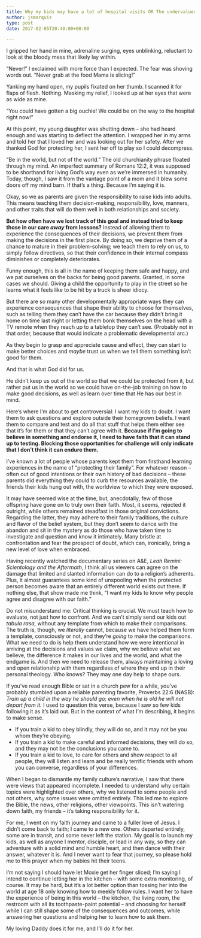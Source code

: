 ```yaml
---
title: Why my kids may have a lot of hospital visits OR The undervalued gift of doubt
author: jsmarquis
type: post
date: 2017-02-05T20:40:00+00:00

---
```


I gripped her hand in mine, adrenaline surging, eyes unblinking, reluctant to look at the bloody mess that likely lay within.

“Never!” I exclaimed with more force than I expected. The fear was shoving words out. “Never grab at the food Mama is slicing!”

Yanking my hand open, my pupils fixated on her thumb. I scanned it for flaps of flesh. Nothing. Masking my relief, I looked up at her eyes that were as wide as mine.

“You could have gotten a big ouchie! We could be on the way to the hospital right now!”

At this point, my young daughter was shutting down &#8211; she had heard enough and was starting to deflect the attention. I wrapped her in my arms and told her that I loved her and was looking out for her safety. After we thanked God for protecting her, I sent her off to play so I could decompress.

“Be in the world, but not of the world.” The old churchianity phrase floated through my mind. An imperfect summary of Romans 12:2, it was supposed to be shorthand for living God’s way even as we’re immersed in humanity. Today, though, I saw it from the vantage point of a mom and it blew some doors off my mind barn. If that&#8217;s a thing. Because I&#8217;m saying it is.

Okay, so we as parents are given the responsibility to raise kids into adults. This means teaching them decision-making, responsibility, love, manners, and other traits that will do them well in both relationships and society.

**But how often have we lost track of this goal and instead tried to keep those in our care _away_ from lessons?** Instead of allowing them to experience the consequences of their decisions, we prevent them from making the decisions in the first place. By doing so, we deprive them of a chance to mature in their problem-solving; we teach them to rely on us, to simply follow directives, so that their confidence in their internal compass diminishes or completely deteriorates.

Funny enough, this is all in the name of keeping them safe and happy, and we pat ourselves on the backs for being good parents. Granted, in some cases we should. Giving a child the opportunity to play in the street so he learns what it feels like to be hit by a truck is sheer idiocy.

But there are so many other developmentally appropriate ways they can experience consequences that shape their ability to choose for themselves, such as telling them they can&#8217;t have the car because they didn&#8217;t bring it home on time last night or letting them bonk themselves on the head with a TV remote when they reach up to a tabletop they can’t see. (Probably not in that order, because that would indicate a problematic developmental arc.)

As they begin to grasp and appreciate cause and effect, they can start to make better choices and _maybe_ trust us when we tell them something isn’t good for them.

And that is what God did for us.

He didn’t keep us out of the world so that we could be protected from it, but rather put us in the world so we could have on-the-job training on how to make good decisions, as well as learn over time that He has our best in mind.

Here&#8217;s where I&#8217;m about to get controversial: I want my kids to doubt. I want them to ask questions and explore outside their homegrown beliefs. I want them to compare and test and do all that stuff that helps them either see that it&#8217;s for them or that they can&#8217;t agree with it. **Because if I&#8217;m going to believe in something and endorse it, I need to have faith that it can stand up to testing. Blocking those opportunities for challenge will only indicate that I don&#8217;t think it can endure them.**

I&#8217;ve known a lot of people whose parents kept them from firsthand learning experiences in the name of &#8220;protecting their family&#8221;. For whatever reason &#8211; often out of good intentions or their own history of bad decisions &#8211; these parents did everything they could to curb the resources available, the friends their kids hung out with, the worldview to which they were exposed.

It may have seemed wise at the time, but, anecdotally, few of those offspring have gone on to truly own their faith. Most, it seems, rejected it outright, while others remained steadfast in those original convictions. Regarding the latter, they may adhere to their family traditions, the culture and flavor of the belief system, but they don&#8217;t seem to dance with the abandon and sit in the mystery as do those who have taken time to investigate and question and know it intimately. Many bristle at confrontation and fear the prospect of doubt, which can, ironically, bring a new level of love when embraced.

Having recently watched the documentary series on A&E, _Leah Remini: Scientology and the Aftermath_, I think all us viewers can agree on the damage that limited and slanted information can do to a religion&#8217;s adherents. Plus, it almost guarantees some kind of unspooling when the protected person becomes aware that an entirely different world exists out there. If nothing else, that show made me think, &#8220;I want my kids to know why people agree and disagree with our faith.&#8221;

Do not misunderstand me: Critical thinking is crucial. We must teach how to evaluate, not just how to confront. And we can&#8217;t simply send our kids out _tabula rasa,_ without any template from which to make their comparisons. The truth is, though, we _literally_ cannot, because we have helped them form a template, consciously or not, and they&#8217;re _going_ to make the comparisons. What we need to do is help them understand how we were intentional in arriving at the decisions and values we claim, why we believe what we believe, the difference it makes in our lives and the world, and what the endgame is. And then we need to release them, always maintaining a loving and open relationship with them regardless of where they end up in their personal theology. Who knows? They may one day help to shape ours.

If you&#8217;ve read enough Bible or sat in a church pew for a while, you&#8217;ve probably stumbled upon a reliable parenting favorite, Proverbs 22:6 (NASB): _Train up a child in the way he should go; even when he is old he will not depart from it._ I used to question this verse, because I saw so few kids following it as it&#8217;s laid out. But in the context of what I&#8217;m describing, it begins to make sense.

  * If you train a kid to obey blindly, they will do so, and it may not be you whom they&#8217;re obeying.
  * If you train a kid to make careful and informed decisions, they will do so, and they may not be the conclusions you came to.
  * If you train a kid to love, to care for others and show respect to all people, they will listen and learn and be really terrific friends with whom you can converse, regardless of your differences.

When I began to dismantle my family culture&#8217;s narrative, I saw that there were views that appeared incomplete. I needed to understand why certain topics were highlighted over others, why we listened to some people and not others, why some issues were omitted entirely. This led me to explore the Bible, the news, other religions, other viewpoints. This isn&#8217;t watering down faith, my friends &#8211; it&#8217;s taking responsibility for it.

For me, I went on my faith journey and came to a fuller love of Jesus. I didn&#8217;t come back to faith; I came to a new one. Others departed entirely, some are in transit, and some never left the station. My goal is to launch my kids, as well as anyone I mentor, disciple, or lead in any way, so they can adventure with a solid mind and humble heart, and then dance with their answer, whatever it is. And I never want to fear that journey, so please hold me to this prayer when my babies hit their teens.

I’m not saying I should have let Moxie get her finger sliced; I’m saying I intend to continue letting her in the kitchen &#8211; with some extra monitoring, of course. It may be hard, but it’s a lot better option than tossing her into the world at age 18 only knowing how to meekly follow rules. I want her to have the experience of being in this world &#8211; the kitchen, the living room, the restroom with all its toothpaste-paint potential &#8211; and choosing for herself while I can still shape some of the consequences and outcomes, while answering her questions and helping her to learn how to ask them.

My loving Daddy does it for me, and I’ll do it for her.